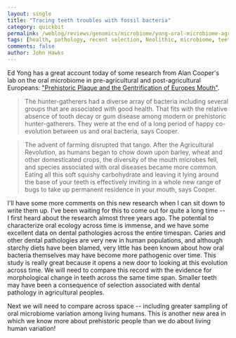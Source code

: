 ```yaml
---
layout: single 
title: "Tracing teeth troubles with fossil bacteria" 
category: quickbit
permalink: /weblog/reviews/genomics/microbiome/yong-oral-microbiome-agriculture-2013.html
tags: [health, pathology, recent selection, Neolithic, microbiome, teeth] 
comments: false 
author: John Hawks 
---
```


Ed Yong has a great account today of some research from Alan Cooper's lab on the oral microbiome in pre-agricultural and post-agricultural Europeans: <a href="http://phenomena.nationalgeographic.com/2013/02/17/prehistoric-plaque-and-the-gentrification-of-europes-mouth/">"Prehistoric Plaque and the Gentrification of Europes Mouth"</a>.

<blockquote>The hunter-gatherers had a diverse array of bacteria including several groups that are associated with good health. That fits with the relative absence of tooth decay or gum disease among modern or prehistoric hunter-gatherers. They were at the end of a long period of happy co-evolution between us and oral bacteria, says Cooper.</blockquote>

<blockquote>The advent of farming disrupted that tango. After the Agricultural Revolution, as humans began to chow down upon barley, wheat and other domesticated crops, the diversity of the mouth microbes fell, and species associated with oral diseases became more common. Eating all this soft squishy carbohydrate and leaving it lying around the base of your teeth is effectively inviting in a whole new range of bugs to take up permanent residence in your mouth, says Cooper.</blockquote>

I'll have some more comments on this new research when I can sit down to write them up. I've been waiting for this to come out for quite a long time -- I first heard about the research almost three years ago. The potential to characterize oral ecology across time is immense, and we have some excellent data on dental pathologies across the entire timespan. Caries and other dental pathologies are very new in human populations, and although starchy diets have been blamed, very little has been known about how oral bacteria themselves may have become more pathogenic over time. This study is really great because it opens a new door to looking at this evolution across time. We will need to compare this record with the evidence for morphological change in teeth across the same time span. Smaller teeth may have been a consequence of selection associated with dental pathology in agricultural peoples.

Next we will need to compare across space -- including greater sampling of oral microbiome variation among living humans. This is another new area in which we know more about prehistoric people than we do about living human variation!

